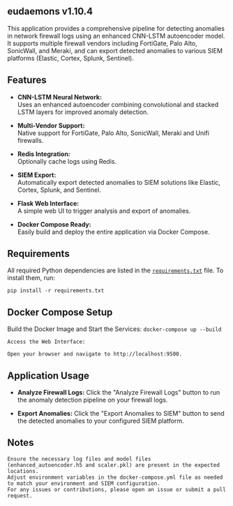 ## eudaemons v1.10.4

This application provides a comprehensive pipeline for detecting anomalies in network firewall logs using an enhanced CNN-LSTM autoencoder model. It supports multiple firewall vendors including FortiGate, Palo Alto, SonicWall, and Meraki, and can export detected anomalies to various SIEM platforms (Elastic, Cortex, Splunk, Sentinel).

## Features

- **CNN-LSTM Neural Network:**  
  Uses an enhanced autoencoder combining convolutional and stacked LSTM layers for improved anomaly detection.

- **Multi-Vendor Support:**  
  Native support for FortiGate, Palo Alto, SonicWall, Meraki and Unifi firewalls.

- **Redis Integration:**  
  Optionally cache logs using Redis.

- **SIEM Export:**  
  Automatically export detected anomalies to SIEM solutions like Elastic, Cortex, Splunk, and Sentinel.

- **Flask Web Interface:**  
  A simple web UI to trigger analysis and export of anomalies.

- **Docker Compose Ready:**  
  Easily build and deploy the entire application via Docker Compose.

## Requirements

All required Python dependencies are listed in the [`requirements.txt`](./requirements.txt) file. To install them, run:

`pip install -r requirements.txt`

## Docker Compose Setup

Build the Docker Image and Start the Services:
    `docker-compose up --build`
    
    Access the Web Interface:
    
    Open your browser and navigate to http://localhost:9500.

## Application Usage

-    **Analyze Firewall Logs:**
    Click the "Analyze Firewall Logs" button to run the anomaly detection pipeline on your firewall logs.

-    **Export Anomalies:**
    Click the "Export Anomalies to SIEM" button to send the detected anomalies to your configured SIEM platform.


## Notes

    Ensure the necessary log files and model files (enhanced_autoencoder.h5 and scaler.pkl) are present in the expected locations.
    Adjust environment variables in the docker-compose.yml file as needed to match your environment and SIEM configuration.
    For any issues or contributions, please open an issue or submit a pull request.
